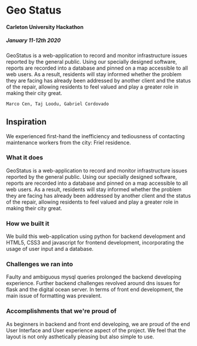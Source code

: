 # Geo Status

#### Carleton University Hackathon
##### January 11-12th 2020

GeoStatus is a web-application to record and monitor infrastructure issues reported by the general public. Using our specially designed software, reports are recorded into a database and pinned on a map accessible to all web users. As a result, residents will stay informed whether the problem they are facing has already been addressed by another client and the status of the repair, allowing residents to feel valued and play a greater role in making their city great.

    Marco Cen, Taj Loodu, Gabriel Cordovado

## Inspiration
We experienced first-hand the inefficiency and tediousness of contacting maintenance workers from the city: Friel residence.

### What it does
GeoStatus is a web-application to record and monitor infrastructure issues reported by the general public. Using our specially designed software, reports are recorded into a database and pinned on a map accessible to all web users. As a result, residents will stay informed whether the problem they are facing has already been addressed by another client and the status of the repair, allowing residents to feel valued and play a greater role in making their city great.

### How we built it
We build this web-application using python for backend development and HTML5, CSS3 and javascript for frontend development, incorporating the usage of user input and a database.

### Challenges we ran into
Faulty and ambiguous mysql queries prolonged the backend developing experience. Further backend challenges revolved around dns issues for flask and the digital ocean server. In terms of front end development, the main issue of formatting was prevalent.

### Accomplishments that we're proud of
As beginners in backend and front end developing, we are proud of the end User Interface and User experience aspect of the project. We feel that the layout is not only asthetically pleasing but also simple to use.
